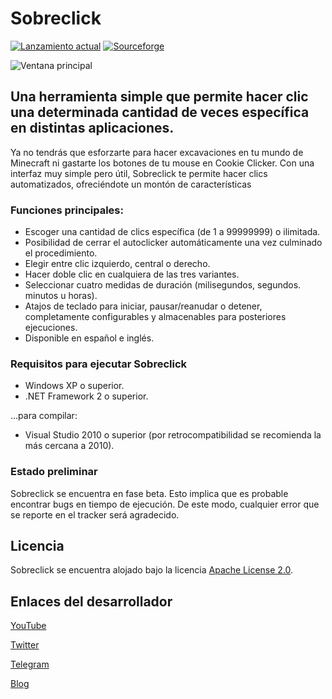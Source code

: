 # Sobreclick
[![Lanzamiento actual](https://img.shields.io/github/v/release/elstef41/sobreclick?include_prereleases)](https://github.com/elstef41/sobreclick/releases)
[![Sourceforge](https://img.shields.io/badge/sourceforge-descargar-green)](https://sourceforge.net/projects/sobreclick/files/latest/download)

![Ventana principal](https://github.com/elstef41/sobreclick/assets/19848495/91ffbaca-ef98-480c-8946-586303ea57b9)

## Una herramienta simple que permite hacer clic una determinada cantidad de veces específica en distintas aplicaciones.
Ya no tendrás que esforzarte para hacer excavaciones en tu mundo de Minecraft ni gastarte los botones de tu mouse en Cookie Clicker. Con una interfaz muy simple pero útil, Sobreclick te permite hacer clics automatizados, ofreciéndote un montón de características

### Funciones principales:
- Escoger una cantidad de clics específica (de 1 a 99999999) o ilimitada.
- Posibilidad de cerrar el autoclicker automáticamente una vez culminado el procedimiento.
- Elegir entre clic izquierdo, central o derecho.
- Hacer doble clic en cualquiera de las tres variantes.
- Seleccionar cuatro medidas de duración (milisegundos, segundos. minutos u horas).
- Atajos de teclado para iniciar, pausar/reanudar o detener, completamente configurables y almacenables para posteriores ejecuciones.
- Disponible en español e inglés.

### Requisitos para ejecutar Sobreclick
* Windows XP o superior.
* .NET Framework 2 o superior.

...para compilar:
* Visual Studio 2010 o superior (por retrocompatibilidad se recomienda la más cercana a 2010).

### Estado preliminar
Sobreclick se encuentra en fase beta. Esto implica que es probable encontrar bugs en tiempo de ejecución. De este modo, cualquier error que se reporte en el tracker será agradecido.

## Licencia
Sobreclick se encuentra alojado bajo la licencia [Apache License 2.0](https://www.apache.org/licenses/LICENSE-2.0.html).

## Enlaces del desarrollador
[YouTube](https://www.youtube.com/user/elstef41)

[Twitter](https://twitter.com/elstef41)

[Telegram](https://t.me/elstef41)

[Blog](https://elstef41.com)
